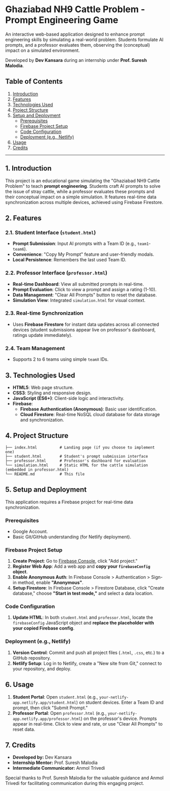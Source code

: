 # Ghaziabad NH9 Cattle Problem - Prompt Engineering Game

An interactive web-based application designed to enhance prompt engineering skills by simulating a real-world problem. Students formulate AI prompts, and a professor evaluates them, observing the (conceptual) impact on a simulated environment.

Developed by **Dev Kansara** during an internship under **Prof. Suresh Malodia**.

## Table of Contents

1.  [Introduction](#1-introduction)
2.  [Features](#2-features)
3.  [Technologies Used](#3-technologies-used)
4.  [Project Structure](#4-project-structure)
5.  [Setup and Deployment](#5-setup-and-deployment)
    * [Prerequisites](#prerequisites)
    * [Firebase Project Setup](#firebase-project-setup)
    * [Code Configuration](#code-configuration)
    * [Deployment (e.g., Netlify)](#deployment-eg-netlify)
6.  [Usage](#6-usage)
7.  [Credits](#7-credits)

---

## 1. Introduction

This project is an educational game simulating the "Ghaziabad NH9 Cattle Problem" to teach **prompt engineering**. Students craft AI prompts to solve the issue of stray cattle, while a professor evaluates these prompts and their conceptual impact on a simple simulation. It features real-time data synchronization across multiple devices, achieved using Firebase Firestore.

## 2. Features

### 2.1. Student Interface (`student.html`)
* **Prompt Submission**: Input AI prompts with a Team ID (e.g., `team1`-`team6`).
* **Convenience**: "Copy My Prompt" feature and user-friendly modals.
* **Local Persistence**: Remembers the last used Team ID.

### 2.2. Professor Interface (`professor.html`)
* **Real-time Dashboard**: View all submitted prompts in real-time.
* **Prompt Evaluation**: Click to view a prompt and assign a rating (1-10).
* **Data Management**: "Clear All Prompts" button to reset the database.
* **Simulation View**: Integrated `simulation.html` for visual context.

### 2.3. Real-time Synchronization
* Uses **Firebase Firestore** for instant data updates across all connected devices (student submissions appear live on professor's dashboard, ratings update immediately).

### 2.4. Team Management
* Supports 2 to 6 teams using simple `teamX` IDs.

## 3. Technologies Used

* **HTML5**: Web page structure.
* **CSS3**: Styling and responsive design.
* **JavaScript (ES6+)**: Client-side logic and interactivity.
* **Firebase**:
    * **Firebase Authentication (Anonymous)**: Basic user identification.
    * **Cloud Firestore**: Real-time NoSQL cloud database for data storage and synchronization.

## 4. Project Structure
```
├── index.html          # Landing page (if you choose to implement one)
├── student.html        # Student's prompt submission interface
├── professor.html      # Professor's dashboard for evaluation
└── simulation.html     # Static HTML for the cattle simulation (embedded in professor.html)
└── README.md           # This file
```

## 5. Setup and Deployment

This application requires a Firebase project for real-time data synchronization.

### Prerequisites
* Google Account.
* Basic Git/GitHub understanding (for Netlify deployment).

### Firebase Project Setup

1.  **Create Project**: Go to [Firebase Console](https://console.firebase.google.com/), click "Add project."
2.  **Register Web App**: Add a web app and **copy your `firebaseConfig` object**.
3.  **Enable Anonymous Auth**: In Firebase Console > Authentication > Sign-in method, enable **"Anonymous"**.
4.  **Setup Firestore**: In Firebase Console > Firestore Database, click "Create database," choose **"Start in test mode,"** and select a data location.

### Code Configuration

1.  **Update HTML**: In both `student.html` and `professor.html`, locate the `firebaseConfig` JavaScript object and **replace the placeholder with your copied Firebase config**.

### Deployment (e.g., Netlify)

1.  **Version Control**: Commit and push all project files (`.html`, `.css`, etc.) to a GitHub repository.
2.  **Netlify Setup**: Log in to Netlify, create a "New site from Git," connect to your repository, and deploy.

## 6. Usage

1.  **Student Portal**: Open `student.html` (e.g., `your-netlify-app.netlify.app/student.html`) on student devices. Enter a Team ID and prompt, then click "Submit Prompt."
2.  **Professor Portal**: Open `professor.html` (e.g., `your-netlify-app.netlify.app/professor.html`) on the professor's device. Prompts appear in real-time. Click to view and rate, or use "Clear All Prompts" to reset data.

## 7. Credits

* **Developed by:** Dev Kansara
* **Internship Mentor:** Prof. Suresh Malodia
* **Intermediate Communicator:** Anmol Trivedi

Special thanks to Prof. Suresh Malodia for the valuable guidance and Anmol Trivedi for facilitating communication during this engaging project.
